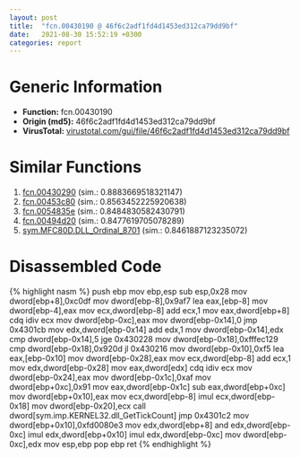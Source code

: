 ```yaml
---
layout: post
title:  "fcn.00430190 @ 46f6c2adf1fd4d1453ed312ca79dd9bf"
date:   2021-08-30 15:52:19 +0300
categories: report
---
```


# Generic Information
- **Function:** fcn.00430190
- **Origin (md5):** 46f6c2adf1fd4d1453ed312ca79dd9bf
- **VirusTotal:** [virustotal.com/gui/file/46f6c2adf1fd4d1453ed312ca79dd9bf][virustotal_ref]



# Similar Functions

1. [fcn.00430290][similar_1_ref] (sim.: 0.8883669518321147)
2. [fcn.00453c80][similar_2_ref] (sim.: 0.8563452225920638)
3. [fcn.0054835e][similar_3_ref] (sim.: 0.8484830582430791)
4. [fcn.00494d20][similar_4_ref] (sim.: 0.8477619705078289)
5. [sym.MFC80D.DLL\_Ordinal\_8701][similar_5_ref] (sim.: 0.8461887123235072)


# Disassembled Code

{% highlight nasm %}
push ebp
mov ebp,esp
sub esp,0x28
mov dword[ebp+8],0xc0df
mov dword[ebp-8],0x9af7
lea eax,[ebp-8]
mov dword[ebp-4],eax
mov ecx,dword[ebp-8]
add ecx,1
mov eax,dword[ebp+8]
cdq 
idiv ecx
mov dword[ebp-0xc],eax
mov dword[ebp-0x14],0
jmp 0x4301cb
mov edx,dword[ebp-0x14]
add edx,1
mov dword[ebp-0x14],edx
cmp dword[ebp-0x14],5
jge 0x430228
mov dword[ebp-0x18],0xfffec129
cmp dword[ebp-0x18],0x920d
jl 0x430216
mov dword[ebp-0x10],0xf5
lea eax,[ebp-0x10]
mov dword[ebp-0x28],eax
mov ecx,dword[ebp-8]
add ecx,1
mov edx,dword[ebp-0x28]
mov eax,dword[edx]
cdq 
idiv ecx
mov dword[ebp-0x24],eax
mov dword[ebp-0x1c],0xaf
mov dword[ebp+0xc],0x91
mov eax,dword[ebp-0x1c]
sub eax,dword[ebp+0xc]
mov dword[ebp+0x10],eax
mov ecx,dword[ebp-8]
imul ecx,dword[ebp-0x18]
mov dword[ebp-0x20],ecx
call dword[sym.imp.KERNEL32.dll_GetTickCount]
jmp 0x4301c2
mov dword[ebp+0x10],0xfd0080e3
mov edx,dword[ebp+8]
and edx,dword[ebp-0xc]
imul edx,dword[ebp+0x10]
imul edx,dword[ebp-0xc]
mov dword[ebp-0xc],edx
mov esp,ebp
pop ebp
ret 
{% endhighlight %}


[similar_1_ref]: /report/fcn.00430290@46f6c2adf1fd4d1453ed312ca79dd9bf
[similar_2_ref]: /report/fcn.00453c80@c60344b51fa39a329b92557d24ff7670
[similar_3_ref]: /report/fcn.0054835e@008ebacd307f3ac8942baa09393de50a
[similar_4_ref]: /report/fcn.00494d20@289859175c221b107317af7727d26c17
[similar_5_ref]: /report/sym.MFC80D.DLL_Ordinal_8701@ebea46c6b17785efc2ebcb24ad99656c
[virustotal_ref]: https://www.virustotal.com/gui/file/46f6c2adf1fd4d1453ed312ca79dd9bf
